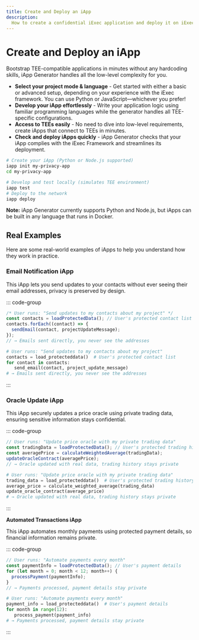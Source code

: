 ```yaml
---
title: Create and Deploy an iApp
description:
  How to create a confidential iExec application and deploy it on iExec protocol
---
```


# Create and Deploy an iApp

Bootstrap TEE-compatible applications in minutes without any hardcoding skills,
iApp Generator handles all the low-level complexity for you.

- **Select your project mode & language** - Get started with either a basic or
  advanced setup, depending on your experience with the iExec framework. You can
  use Python or JavaScript—whichever you prefer!
- **Develop your iApp effortlessly** - Write your application logic using
  familiar programming languages while the generator handles all TEE-specific
  configurations.
- **Access to TEEs easily** - No need to dive into low-level requirements,
  create iApps that connect to TEEs in minutes.
- **Check and deploy iApps quickly** - iApp Generator checks that your iApp
  complies with the iExec Framework and streamlines its deployment.

```bash
# Create your iApp (Python or Node.js supported)
iapp init my-privacy-app
cd my-privacy-app

# Develop and test locally (simulates TEE environment)
iapp test
# Deploy to the network
iapp deploy
```

<div class="bg-gradient-to-r from-blue-400/10 to-blue-400/5 rounded-[6px] p-4 border-l-4 border-blue-600 mb-6">
  <p class="m-0! text-sm"><strong>Note:</strong> iApp Generator currently supports Python and Node.js, but iApps can be built in any language that runs in Docker.</p>
</div>

## Real Examples

Here are some real-world examples of iApps to help you understand how they work
in practice.

### Email Notification iApp

This iApp lets you send updates to your contacts without ever seeing their email
addresses, privacy is preserved by design.

::: code-group

```js [Node.js]
/* User runs: "Send updates to my contacts about my project" */
const contacts = loadProtectedData(); // User's protected contact list
contacts.forEach((contact) => {
  sendEmail(contact, projectUpdateMessage);
});
// → Emails sent directly, you never see the addresses
```

```python [Python]
# User runs: "Send updates to my contacts about my project"
contacts = load_protecteddata()  # User's protected contact list
for contact in contacts:
   send_email(contact, project_update_message)
# → Emails sent directly, you never see the addresses
```

:::

### Oracle Update iApp

This iApp securely updates a price oracle using private trading data, ensuring
sensitive information stays confidential.

::: code-group

```js [Node.js]
// User runs: "Update price oracle with my private trading data"
const tradingData = loadProtectedData(); // User's protected trading history
const averagePrice = calculateWeightedAverage(tradingData);
updateOracleContract(averagePrice);
// → Oracle updated with real data, trading history stays private
```

```python [Python]
# User runs: "Update price oracle with my private trading data"
trading_data = load_protecteddata()  # User's protected trading history
average_price = calculate_weighted_average(trading_data)
update_oracle_contract(average_price)
# → Oracle updated with real data, trading history stays private
```

:::

**Automated Transactions iApp**

This iApp automates monthly payments using protected payment details, so
financial information remains private.

::: code-group

```js [Node.js]
// User runs: "Automate payments every month"
const paymentInfo = loadProtectedData(); // User's payment details
for (let month = 0; month < 12; month++) {
  processPayment(paymentInfo);
}
// → Payments processed, payment details stay private
```

```python [Python]
# User runs: "Automate payments every month"
payment_info = load_protecteddata()  # User's payment details
for month in range(12):
   process_payment(payment_info)
# → Payments processed, payment details stay private
```

:::
